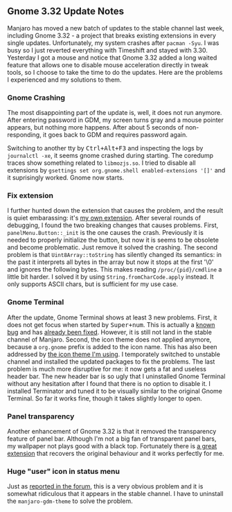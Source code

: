 ## Gnome 3.32 Update Notes

Manjaro has moved a new batch of updates to the stable channel last week, including Gnome 3.32 - a project that breaks
existing extensions in every single updates. Unfortunately, my system crashes after `pacman -Syu`. I was busy so I just
reverted everything with Timeshift and stayed with 3.30. Yesterday I got a mouse and notice that Gnome 3.32 added a long
waited feature that allows one to disable mouse acceleration directly in tweak tools, so I choose to take the time to do
the updates. Here are the problems I experienced and my solutions to them.

### Gnome Crashing

The most disappointing part of the update is, well, it does not run anymore. After entering password in GDM, my screen
turns gray and a mouse pointer appears, but nothing more happens. After about 5 seconds of non-responding, it goes back
to GDM and requires password again.

Switching to another tty by <kbd>Ctrl+Alt+F3</kbd> and inspecting the logs by `journalctl -xe`, it seems gnome crashed
during starting. The coredump traces show something related to `libmozjs.so`. I tried to disable all extensions by
`gsettings set org.gnome.shell enabled-extensions '[]'` and it suprisingly worked. Gnome now starts.

### Fix extension

I further hunted down the extension that causes the problem, and the result is quiet embarassing: it's [my own
extension](https://github.com/ylxdzsw/gnome-shell-extension-shadowsocks). After several rounds of debugging, I found the
two breaking changes that causes problems. First, `panelMenu.Button::_init` is the one causes the crash. Previously
it is needed to properly initialize the button, but now it is seems to be obsolete and become problematic. Just remove it
solved the crashing. The second problem is that `Uint8Array::toString` has silently changed its semantics: in the past it
interprets all bytes in the array but now it stops at the first '\0' and ignores the following bytes. This makes reading
`/proc/{pid}/cmdline` a little bit harder. I solved it by using `String.fromCharCode.apply` instead. It only supports
ASCII chars, but is sufficient for my use case.

### Gnome Terminal

After the update, Gnome Terminal shows at least 3 new problems. First, it does not get focus when started by
<kbd>Super+num</kbd>. This is actually a [known bug](https://gitlab.gnome.org/GNOME/gnome-shell/issues/1043) and has
[already been fixed](https://gitlab.gnome.org/GNOME/mutter/merge_requests/518). However, it is still not land in the
stable channel of Manjaro. Second, the icon theme does not applied anymore, because a `org.gnome` prefix is added to the
icon name. This has also been addressed by [the icon theme I'm using](https://github.com/PapirusDevelopmentTeam/papirus-icon-theme).
I temporately switched to unstable channel and installed the updated packages to fix the problems. The last problem is
much more disruptive for me: it now gets a fat and useless header bar. The new header bar is so ugly that I uninstalled
Gnome Terminal without any hesitation after I found that there is no option to disable it. I installed Terminator and
tuned it to be visually similar to the original Gnome Terminal. So far it works fine, though it takes slightly longer to
open.

### Panel transparency

Another enhancement of Gnome 3.32 is that it removed the transparency feature of panel bar. Although I'm not a big fan
of transparent panel bars, my wallpaper not plays good with a black top. Fortunately there is [a great extension](https://extensions.gnome.org/extension/1708/transparent-top-bar)
that recovers the original behaviour and it works perfectly for me.

### Huge "user" icon in status menu

Just as [reported in the forum](https://forum.manjaro.org/t/icon-issue-in-gnome-3-32-status-menu/81616), this is a very
obvious problem and it is somewhat ridiculous that it appears in the stable channel. I have to uninstall the
`manjaro-gdm-theme` to solve the problem.
